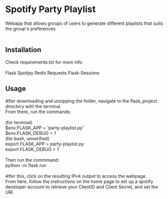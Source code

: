# Spotify Party Playlist
Webapp that allows groups of users to generate different playlists that suits the group's preferences <br /> 
<br /> 
## Installation <br /> 
Check requirements.txt for more info <br /> 
 <br /> 
Flask
Spotipy
Redis
Requests
Flask-Sessions

## Usage

After downloading and unzipping the folder, navigate to the flask_project directory with the terminal.  <br /> 
From there, run the commands: <br /> 
 <br /> 
(for terminal) <br /> 
      $env:FLASK_APP = 'party-playlist.py' <br /> 
      $env:FLASK_DEBUG = 1 <br /> 
(for bash, unverified) <br /> 
      export FLASK_APP = party-playlist.py <br /> 
      export FLASK_DEBUG = 1 <br /> 
 <br /> 
Then run the commmand: <br /> 
      python -m flask run <br /> 
       <br /> 
After this, click on the resulting IPv4 output to access the webpage. <br /> 
From here, follow the instructions on the home page to set up a spotify developer account to retrieve your ClientID and Client Secret, and set the URI. <br /> 


